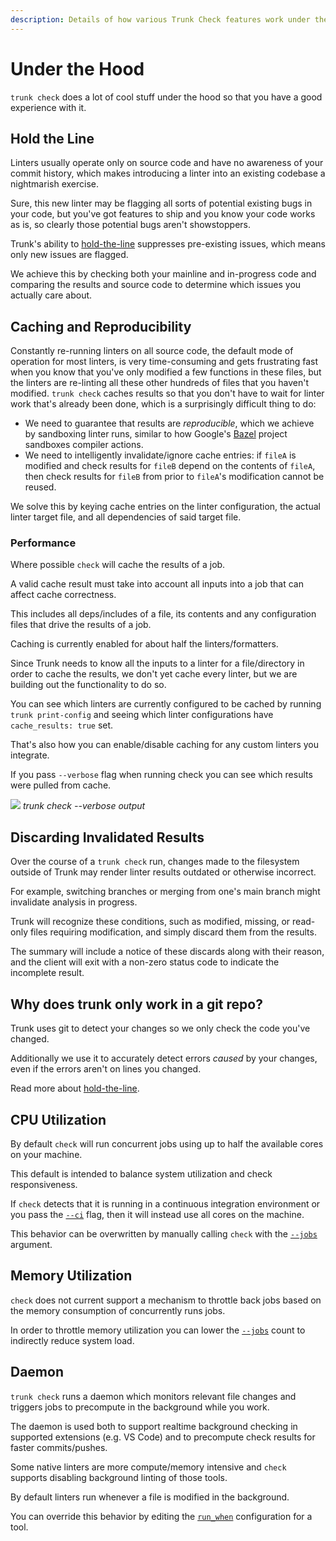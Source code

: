 ```yaml
---
description: Details of how various Trunk Check features work under the hood.
---
```


# Under the Hood

`trunk check` does a lot of cool stuff under the hood so that you have a good experience with it.

## Hold the Line

Linters usually operate only on source code and have no awareness of your commit history, which makes introducing a linter into an existing codebase a nightmarish exercise.

Sure, this new linter may be flagging all sorts of potential existing bugs in your code, but you've got features to ship and you know your code works as is, so clearly those potential bugs aren't showstoppers.

Trunk's ability to [hold-the-line](https://docs.trunk.io/check/configuration/hold-the-line) suppresses pre-existing issues, which means only new issues are flagged.

We achieve this by checking both your mainline and in-progress code and comparing the results and source code to determine which issues you actually care about.

## Caching and Reproducibility

Constantly re-running linters on all source code, the default mode of operation for most linters, is very time-consuming and gets frustrating fast when you know that you've only modified a few functions in these files, but the linters are re-linting all these other hundreds of files that you haven't modified. `trunk check` caches results so that you don't have to wait for linter work that's already been done, which is a surprisingly difficult thing to do:

- We need to guarantee that results are _reproducible_, which we achieve by sandboxing linter runs, similar to how Google's [Bazel](https://bazel.build/) project sandboxes compiler actions.
- We need to intelligently invalidate/ignore cache entries: if `fileA` is modified and check results for `fileB` depend on the contents of `fileA`, then check results for `fileB` from prior to `fileA`'s modification cannot be reused.

We solve this by keying cache entries on the linter configuration, the actual linter target file, and all dependencies of said target file.

### Performance

Where possible `check` will cache the results of a job.

A valid cache result must take into account all inputs into a job that can affect cache correctness.

This includes all deps/includes of a file, its contents and any configuration files that drive the results of a job.

Caching is currently enabled for about half the linters/formatters.

Since Trunk needs to know all the inputs to a linter for a file/directory in order to cache the results, we don't yet cache every linter, but we are building out the functionality to do so.

You can see which linters are currently configured to be cached by running `trunk print-config` and seeing which linter configurations have `cache_results: true` set.

That's also how you can enable/disable caching for any custom linters you integrate.

If you pass `--verbose` flag when running check you can see which results were pulled from cache.

![ ](https://682515401-files.gitbook.io/~/files/v0/b/gitbook-x-prod.appspot.com/o/spaces%2F61Ep9MrYBkJa0Yq3zS1s%2Fuploads%2FGFwqC1UP3JImV0IIgLo9%2FSCR-20230811-mtvw.png?alt=media&token=22f18fc6-9791-4a71-bd85-fda6a8325fe5)
_trunk check --verbose output_

## Discarding Invalidated Results

Over the course of a `trunk check` run, changes made to the filesystem outside of Trunk may render linter results outdated or otherwise incorrect.

For example, switching branches or merging from one's main branch might invalidate analysis in progress.

Trunk will recognize these conditions, such as modified, missing, or read-only files requiring modification, and simply discard them from the results.

The summary will include a notice of these discards along with their reason, and the client will exit with a non-zero status code to indicate the incomplete result.

## Why does trunk only work in a git repo?

Trunk uses git to detect your changes so we only check the code you've changed.

Additionally we use it to accurately detect errors _caused_ by your changes, even if the errors aren't on lines you changed.

Read more about [hold-the-line](https://docs.trunk.io/check/reference/under-the-hood#hold-the-line).

## CPU Utilization

By default `check` will run concurrent jobs using up to half the available cores on your machine.

This default is intended to balance system utilization and check responsiveness.

If `check` detects that it is running in a continuous integration environment or you pass the [`--ci`](https://docs.trunk.io/check/usage) flag, then it will instead use all cores on the machine.

This behavior can be overwritten by manually calling `check` with the [`--jobs`](https://docs.trunk.io/check/usage#options) argument.

## Memory Utilization

`check` does not current support a mechanism to throttle back jobs based on the memory consumption of concurrently runs jobs.

In order to throttle memory utilization you can lower the [`--jobs`](https://docs.trunk.io/check/usage#options) count to indirectly reduce system load.

## Daemon

`trunk check` runs a daemon which monitors relevant file changes and triggers jobs to precompute in the background while you work.

The daemon is used both to support realtime background checking in supported extensions (e.g. VS Code) and to precompute check results for faster commits/pushes.

Some native linters are more compute/memory intensive and `check` supports disabling background linting of those tools.

By default linters run whenever a file is modified in the background.

You can override this behavior by editing the [`run_when`](../configuration/custom-linters/#run_when) configuration for a tool.
